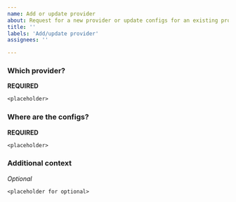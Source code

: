 ```yaml
---
name: Add or update provider
about: Request for a new provider or update configs for an existing provider.
title: ''
labels: 'Add/update provider'
assignees: ''

---
```


### Which provider?
<!-- Write inside the code block -->
<!-- Name the provider you want updated -->
**REQUIRED**
```txt
<placeholder>
```

### Where are the configs?
<!-- Write inside the code block -->
<!-- Most providers supply a .zip file containing all configs and certificates. Please provide a link to the .ovpn config bundle -->
**REQUIRED**
```txt
<placeholder>
```
### Additional context
<!-- Write inside the code block -->
<!-- Add any other context or screenshots about the feature request here. -->
*Optional*
```txt
<placeholder for optional>
```
<!-- check *Preview Issue* before submitting -->